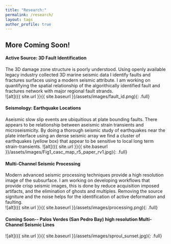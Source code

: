 ```yaml
---
title: "Research:"
permalink: /research/
layout: tags
author_profile: true
---
```

## More Coming Soon!
#### Active Source: 3D Fault Identification
The 3D damage zone structure is poorly understood. 
Using openly available legacy industry collected 3D marine seismic data I identify faults and fractures surfaces using a modern seismic attribute. 
I am working on quantifying the spatial relationship of the algorithically identified fault and fractures network with major regional fault strands.   
![alt]({{ site.url }}{{ site.baseurl }}/assets/images/fault_id.png){: .full}

#### Seismology: Earthquake Locations
Aseismic slow slip events are ubiquitious at plate bounding faults. 
There appears to be relationship between aseismic strain transients and microseismicity.
By doing a thorough seismic study of earthquakes near the plate interface using an dense seismic array we find a cluster of earthquakes (yellow box) that appear to be sensitive to local long term strain-transients.
![alt]({{ site.url }}{{ site.baseurl }}/assets/images/Fig1_casc_map_r5_paper_rv1.jpg){: .full}

#### Multi-Channel Seismic Processing
Modern advanced seismic processing techniques provide a high resolution image of the subsurface. 
I am working on developing workflows that provide crisp seismic images, this is done by reduce acquisition imposed artifacts, and the elimination of ghosts and multiples. 
Removing the source signiture and the noise helps for the identification of active deformation and faulting.  
![alt]({{ site.url }}{{ site.baseurl }}/assets/images/processing.png){: .full}

#### Coming Soon-- Palos Verdes (San Pedro Bay) high resolution Multi-Channel Seismic Lines 
![alt]({{ site.url }}{{ site.baseurl }}/assets/images/sproul_sunset.jpg){: .full}

